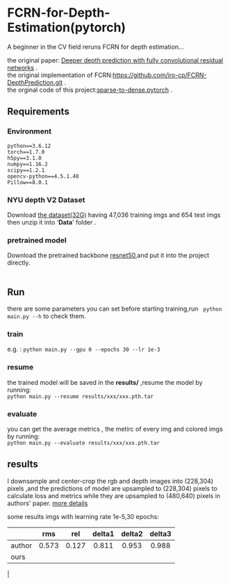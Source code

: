 # FCRN-for-Depth-Estimation(pytorch)
A beginner in the CV field reruns FCRN for depth estimation...

the original paper: [Deeper depth prediction with fully convolutional residual networks](https://arxiv.org/abs/1606.00373) .  
the original implementation of FCRN:https://github.com/iro-cp/FCRN-DepthPrediction.git .  
the orginal code of this project:[sparse-to-dense.pytorch](https://github.com/fangchangma/sparse-to-dense.pytorch) .
## Requirements
### Environment
```
python==3.6.12
torch==1.7.0
h5py==3.1.0
numpy==1.16.2
scipy==1.2.1
opencv-python==4.5.1.48
Pillow==8.0.1
```
### NYU depth V2 Dataset
Download [the dataset(32G)](http://datasets.lids.mit.edu/sparse-to-dense/data/nyudepthv2.tar.gz) having 47,036 training imgs and 654 test imgs then unzip it into '**Data**' folder .

### pretrained model
Download the pretrained backbone [resnet50](https://download.pytorch.org/models/resnet50-19c8e357.pth),and put it into the project directly.  
<BR/>

## Run
there are some parameters you can set before starting training,run ``` python main.py --h``` to check them.
### train
e.g. : ```python main.py --gpu 0 --epochs 30 --lr 1e-3```
### resume
the trained model will be saved in the **results/** ,resume the model by running:  
``` python main.py --resume results/xxx/xxx.pth.tar  ```
### evaluate
you can get the average metrics , the metirc of every img and colored imgs by running:  
``` python main.py --evaluate results/xxx/xxx.pth.tar  ```

## results
I downsample and center-crop the rgb and depth images into (228,304) pixels ,and the predictions of model are upsampled to (228,304) pixels to calculate loss and metrics while  they are upsampled to (480,640) pixels in authors' paper.  [more details](https://github.com/iro-cp/FCRN-DepthPrediction/issues/49)  

some results  imgs with learning rate 1e-5,30 epochs:


|     |  rms  |  rel  | delta1 | delta2 | delta3 |
|-----------------------------|:-----:|:-----:|:-----:|:-----:|:-----:|
|author|0.573|  0.127|0.811| 0.953| 0.988|
|ours|
|


